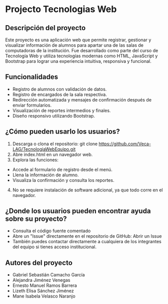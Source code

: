 
# Projecto Tecnologias Web

## Descripción del proyecto
Este proyecto es una aplicación web que permite registrar, gestionar y visualizar información de alumnos para apartar una de las salas de computadoras de la institución. Fue desarrollado como parte del curso de Tecnología Web y utiliza tecnologías modernas como HTML, JavaScript y Bootstrap para lograr una experiencia intuitiva, responsiva y funcional.
## Funcionalidades
- Registro de alumnos con validación de datos.
- Registro de encargados de la sala respectiva.
- Redirección automatizada y mensajes de confirmación después de enviar formularios.
- Visualización de reportes intermedios y finales.
- Diseño responsivo utilizando Bootstrap.
## ¿Cómo pueden usarlo los usuarios?
1. Descarga o clona el repositorio:
    git clone https://github.com/Veca-LAG/TecnologiaWebEquipo.git
2. Abre index.html en un navegador web.
3. Explora las funciones:
- Accede al formulario de registro desde el menú.
- Llena la información de alumno.
- Visualiza la confirmación y consulta los reportes.
4. No se requiere instalación de software adicional, ya que todo corre en el navegador.
## ¿Donde los usuarios pueden encontrar ayuda sobre su proyecto?
- Consulta el código fuente comentado
- Abre un "Issue" directamente en el repositorio de GitHub: Abrir un Issue
- También puedes contactar directamente a cualquiera de los integrantes del equipo si tienes acceso institucional.
## Autores del proyecto
- Gabriel Sebastián Camacho García
- Alejandra Jiménez Venegas
- Ernesto Manuel Ramos Barrera
- Lizeth Elisa Sánchez Jiménez
- Mane Isabela Velasco Naranjo
